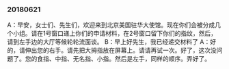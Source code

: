 ### 20180621

A：早安，女士们、先生们，欢迎来到北京美国驻华大使馆。现在你们会被分成几个小组。请在1号窗口递上你们的申请材料，在2号窗口留下你们的指纹，然后，请到左手边的大厅等候轮轮流面谈。 B：早上好先生，我已经递交材料了 A：好的，请伸出您的右手。请先把大拇指放在屏幕上。请请再试一次。好了，这次没问题了。您的食指、中指、无名指、小指。然后是左手，同样的顺序。弄好了。
